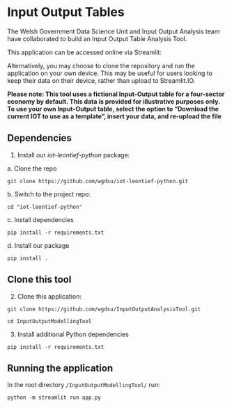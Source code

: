 # Input Output Tables

The Welsh Government Data Science Unit and Input Output Analysis team have collaborated to build an Input Output Table Analysis Tool.

This application can be accessed online via Streamlit: 

Alternatively, you may choose to clone the repository and run the application on your own device. This may be useful for users looking to keep their data on their device, rather than upload to Streamlit.IO.

__Please note: This tool uses a fictional Input-Output table for a four-sector economy by default. This data is provided for illustrative purposes only. To use your own Input-Output table, select the option to “Download the current IOT to use as a template”, insert your data, and re-upload the file__

## Dependencies

1. Install our _iot-leontief-python_ package:

a. Clone the repo
```
git clone https://github.com/wgdsu/iot-leontief-python.git
```

b. Switch to the project repo:
```
cd "iot-leontief-python"
```

c. Install dependencies
```
pip install -r requirements.txt
```

d. Install our package
```
pip install .
```
## Clone this tool
2. Clone this application:
``` 
git clone https://github.com/wgdsu/InputOutputAnalysisTool.git

cd InputOutputModellingTool
```

3. Install additional Python dependencies
```
pip install -r requirements.txt
```

## Running the application

In the root directory `/InputOutputModellingTool/` run:
```
python -m streamlit run app.py
```


